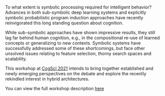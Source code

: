 To what extent is symbolic processing required for intelligent behavior? 
Advances in both sub-symbolic deep learning systems and explicitly symbolic probabilistic program induction approaches have recently reinvigorated this long standing question about cognition. 


While sub-symbolic approaches have shown impressive results, they still lag far behind human cognition, e.g., in the compositional re-use of learned concepts or generalizing to new contexts. Symbolic systems have successfully addressed some of these shortcomings, but face other unsolved issues relating to feature selection, thorny search spaces and scalability. 

This workshop at <a href="https://cognitivesciencesociety.org/cogsci-2021/" target="_blank">CogSci 2021</a> intends to bring together established and newly emerging perspectives on the debate and explore the recently rekindled interest in hybrid architectures. 


You can view the full workshop description <a href="https://cognitivesciencesociety.org/wp-content/uploads/2021/05/WS1.pdf" target="_blank">here</a>
